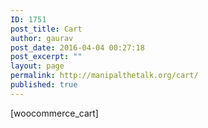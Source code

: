 ```yaml
---
ID: 1751
post_title: Cart
author: gaurav
post_date: 2016-04-04 00:27:18
post_excerpt: ""
layout: page
permalink: http://manipalthetalk.org/cart/
published: true
---
```

[woocommerce_cart]